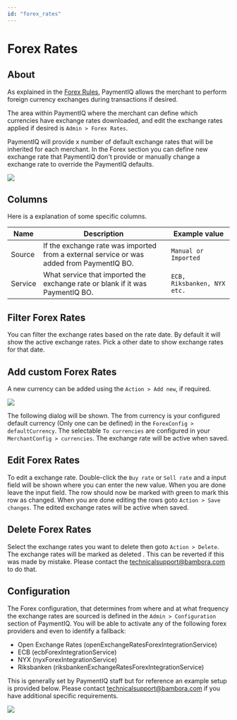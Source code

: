 ```yaml
---
id: "forex_rates"
---
```


# Forex Rates

## About

As explained in the [Forex Rules](forex), PaymentIQ allows the merchant to perform foreign currency exchanges during transactions if desired.  

The area within PaymentIQ where the merchant can define which currencies have exchange rates downloaded, and edit the exchange rates applied if desired is `Admin > Forex Rates`.

PaymentIQ will provide x number of default exchange rates that will be inherited for each merchant. In the Forex section you can define new exchange rate that PaymentIQ don't provide or manually change a exchange rate to override the PaymentIQ defaults.

![](/img/settingsandadmin/AdminForex/1.png)

## Columns

Here is a explanation of some specific columns.

| Name    | Description                                                                               | Example value               |
|---------|-------------------------------------------------------------------------------------------|-----------------------------|
| Source  | If the exchange rate was imported from a external service or was added from PaymentIQ BO. | `Manual or Imported`        |
| Service | What service that imported the exchange rate or blank if it was PaymentIQ BO.             | `ECB, Riksbanken, NYX etc.` |

## Filter Forex Rates

You can filter the exchange rates based on the rate date. By default it will show the active exchange rates. Pick a other date to show exchange rates for that date.

## Add custom Forex Rates

A new currency can be added using the `Action > Add new`, if required.

![](/img/settingsandadmin/AdminForex/3.png)

The following dialog will be shown. The from currency is your configured default currency (Only one can be defined) in the `ForexConfig > defaultCurrency`. The selectable `To currencies` are configured in your `MerchantConfig > currencies`. The exchange rate will be active when saved.

## Edit Forex Rates

To edit a exchange rate. Double-click the `Buy rate` or `Sell rate` and a input field will be shown where you can enter the new value. When you are done leave the input field. The row should now be marked with green to mark this row as changed. When you are done editing the rows goto `Action > Save changes`. The edited exchange rates will be active when saved.

## Delete Forex Rates

Select the exchange rates you want to delete then goto `Action > Delete`. The exchange rates will be marked as deleted . This can be reverted if this was made by mistake. Please contact the technicalsupport@bambora.com to do that.

## Configuration

The Forex configuration, that determines from where and at what frequency the exchange rates are sourced is defined in the `Admin > Configuration` section of PaymentIQ. You will be able to activate any of the following forex providers and even to identify a fallback:
* Open Exchange Rates (openExchangeRatesForexIntegrationService)
* ECB (ecbForexIntegrationService)
* NYX (nyxForexIntegrationService)
* Riksbanken (riksbankenExchangeRatesForexIntegrationService)

This is generally set by PaymentIQ staff but for reference an example setup is provided below.  Please contact technicalsupport@bambora.com if you have additional specific requirements.

![](/img/settingsandadmin/AdminForex/2.png)
